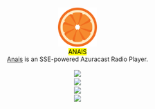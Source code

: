 <p align="center">
    <img src="src/static/img/favicon.png" style="height: 90px; width: 90px">
    <br>
    <mark>ANAIS</mark>
    <br>
    <it></it><u>Anais</u> is an SSE-powered Azuracast Radio Player.</it>
    <br>
    <br>
    <img src="https://github.com/user-attachments/assets/8cb5ade0-8ee1-4cb5-8b64-a08df8b8e1ef">
    <br>
    <img src="https://github.com/user-attachments/assets/03c2787f-b3be-44d2-846d-701efd1fa604">
    <br>
    <img src="https://github.com/user-attachments/assets/264fac64-4c56-43ee-9e6c-fb01cdc2471a">
    <br>
    <img src="https://github.com/user-attachments/assets/6aff6112-6528-455b-b9fe-d5f5e8beb646">
</p>
